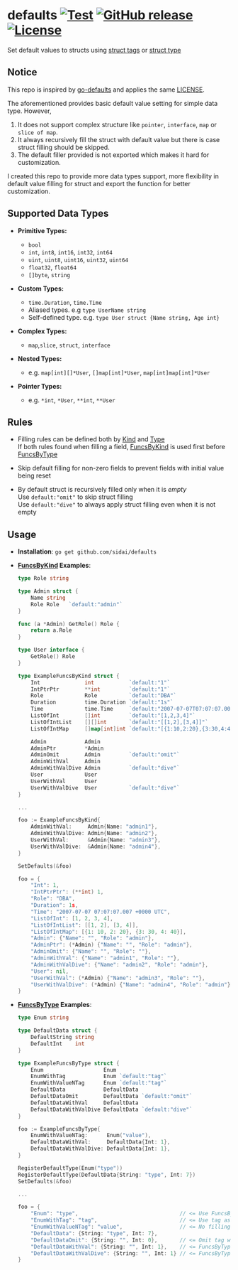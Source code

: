 defaults [![Test](https://github.com/sidai/defaults/actions/workflows/test.yml/badge.svg)](https://github.com/sidai/defaults/actions/workflows/test.yml) [![GitHub release](https://img.shields.io/github/release/sidai/defaults.svg)](https://github.com/sidai/defaults/releases) [![License](https://img.shields.io/github/license/sidai/defaults.svg)](./LICENSE)
=======
Set default values to structs using [struct tags](http://golang.org/pkg/reflect/#StructTag) or [struct type](https://pkg.go.dev/reflect#Type) <br>

Notice
-------
This repo is inspired by [go-defaults](https://github.com/sidai/go-defaults) and applies the same [LICENSE](https://github.com/sidai/defaults/blob/master/LICENSE). 

The aforementioned provides basic default value setting for simple data type. However, 
1. It does not support complex structure like `pointer`, `interface`, `map` or `slice of map`. 
2. It always recursively fill the struct with default value but there is case struct filling should be skipped.
3. The default filler provided is not exported which makes it hard for customization.  

I created this repo to provide more data types support, more flexibility in default value filling for struct and export the function for better customization. 


Supported Data Types
-------
- **Primitive Types:** 
    - `bool`
    - `int`, `int8`, `int16`, `int32`, `int64`
    - `uint`, `uint8`, `uint16`, `uint32`, `uint64`
    - `float32`, `float64`
    - `[]byte`, `string`
    
- **Custom Types:**
    - `time.Duration`, `time.Time`
    - Aliased types. e.g `type UserName string`
    - Self-defined type. e.g. `type User struct {Name string, Age int}`
    
- **Complex Types:**
    - `map`,`slice`, `struct`, `interface`
    
- **Nested Types:**
    - e.g. `map[int][]*User`, `[]map[int]*User`, `map[int]map[int]*User` 
    
- **Pointer Types:**
    - e.g. `*int`, `*User`, `**int`, `**User` 
   
Rules
-------
- Filling rules can be defined both by [Kind](https://pkg.go.dev/reflect#Kind) and [Type](https://pkg.go.dev/reflect#Type) <br>
  If both rules found when filling a field, 
  [FuncsByKind](https://github.com/sidai/defaults/blob/master/filler.go#L17) is used first before
  [FuncsByType](https://github.com/sidai/defaults/blob/master/filler.go#L18) 

- Skip default filling for non-zero fields to prevent fields with initial value being reset

- By default struct is recursively filled only when it is *empty* <br> 
  Use `default:"omit"` to skip struct filling <br>
  Use `default:"dive"` to always apply struct filling even when it is not empty

Usage
-------
- **Installation**: ```go get github.com/sidai/defaults```

- **[FuncsByKind](https://github.com/sidai/defaults/blob/master/filler.go#L17) Examples**:
    ```go
    type Role string
    
    type Admin struct {
        Name string
        Role Role   `default:"admin"`
    }
    
    func (a *Admin) GetRole() Role {
        return a.Role
    }
    
    type User interface {
        GetRole() Role
    }
    
    type ExampleFuncsByKind struct {
        Int              int           `default:"1"`                         // Primitive
        IntPtrPtr        **int         `default:"1"`                         // Ptr type
        Role             Role          `default:"DBA"`                       // Alias of Primitive
        Duration         time.Duration `default:"1s"`                        // Duration
        Time             time.Time     `default:"2007-07-07T07:07:07.007Z"`  // Time
        ListOfInt        []int         `default:"[1,2,3,4]"`                 // Slice
        ListOfIntList    [][]int       `default:"[[1,2],[3,4]]"`             // 2D Slice
        ListOfIntMap     []map[int]int `default:"[{1:10,2:20},{3:30,4:40}]"` // Slice of Map
    
        Admin            Admin                                               // Struct 
        AdminPtr         *Admin                                              // Struct Ptr
        AdminOmit        Admin         `default:"omit"`                      // Struct w Omit
        AdminWithVal     Admin                                               // Struct w Initial Value
        AdminWithValDive Admin         `default:"dive"`                      // Struct w Dive
        User             User                                                // Interface
        UserWithVal      User                                                // Interface w Implementation
        UserWithValDive  User          `default:"dive"`                      // Interface w Implementation & Dive
    }
    
    ...
    
    foo := ExampleFuncsByKind{
   		AdminWithVal:     Admin{Name: "admin1"},
   		AdminWithValDive: Admin{Name: "admin2"},
   		UserWithVal:      &Admin{Name: "admin3"},
   		UserWithValDive:  &Admin{Name: "admin4"}, 
    }
  
    SetDefaults(&foo)
    
    foo = {
        "Int": 1,
        "IntPtrPtr": (**int) 1,
        "Role": "DBA",
        "Duration": 1s,
        "Time": "2007-07-07 07:07:07.007 +0000 UTC",
        "ListOfInt": [1, 2, 3, 4],
        "ListOfIntList": [[1, 2], [3, 4]],
        "ListOfIntMap": [{1: 10, 2: 20}, {3: 30, 4: 40}],
        "Admin": {"Name": "", "Role": "admin"},
        "AdminPtr": (*Admin) {"Name": "", "Role": "admin"},
        "AdminOmit": {"Name": "", "Role": ""},
        "AdminWithVal": {"Name": "admin1", "Role": ""},
        "AdminWithValDive": {"Name": "admin2", "Role": "admin"},
        "User": nil,
        "UserWithVal": (*Admin) {"Name": "admin3", "Role": ""},
        "UserWithValDive": (*Admin) {"Name": "admin4", "Role": "admin"}
    }
    ```
  
- **[FuncsByType](https://github.com/sidai/defaults/blob/master/filler.go#L18)  Examples**:
    ```go
    type Enum string
    
    type DefaultData struct {
    	DefaultString string
    	DefaultInt    int
    }
    
    type ExampleFuncsByType struct {
    	Enum                   Enum
    	EnumWithTag            Enum `default:"tag"`
    	EnumWithValueNTag      Enum `default:"tag"`
    	DefaultData            DefaultData
    	DefaultDataOmit        DefaultData `default:"omit"`
    	DefaultDataWithVal     DefaultData
    	DefaultDataWithValDive DefaultData `default:"dive"`
    }
    
    foo := ExampleFuncsByType{
        EnumWithValueNTag:      Enum("value"),
        DefaultDataWithVal:     DefaultData{Int: 1},
        DefaultDataWithValDive: DefaultData{Int: 1},
    }

    RegisterDefaultType(Enum("type"))
    RegisterDefaultType(DefaultData{String: "type", Int: 7})
    SetDefaults(&foo)
  
    ...
  
    foo = {
        "Enum": "type",                                // <= Use FuncsByType
        "EnumWithTag": "tag",                          // <= Use tag as FuncsByKind has higher precedence
        "EnumWithValueNTag": "value",                  // <= No filling applied as value is not empty
        "DefaultData": {String: "type", Int: 7},       
        "DefaultDataOmit": {String: "", Int: 0},       // <= Omit tag works for FuncsByType
        "DefaultDataWithVal": {String: "", Int: 1},    // <= FuncsByType skip filling when value is not empty
        "DefaultDataWithValDive": {String: "", Int: 1} // <= FuncsByType ignores dive tag as it works on the extra type only
    }
    ```